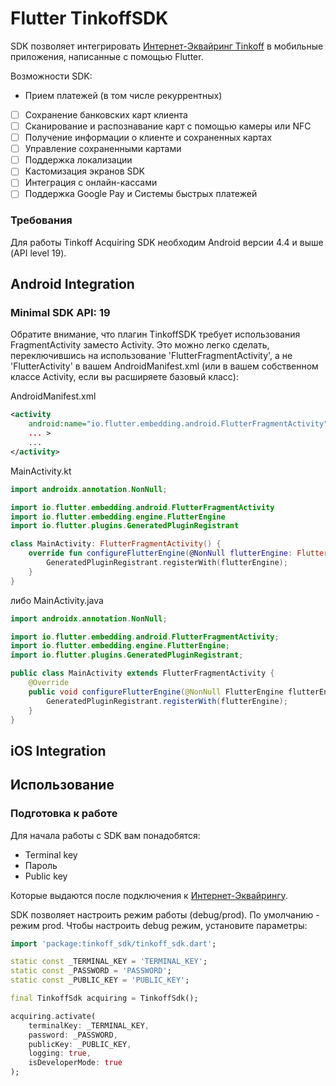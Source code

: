 # Flutter TinkoffSDK

SDK позволяет интегрировать [Интернет-Эквайринг Tinkoff][acquiring] в мобильные приложения, написанные с помощью Flutter.

Возможности SDK:

* Прием платежей (в том числе рекуррентных)
* [ ]  Сохранение банковских карт клиента
* [ ]  Сканирование и распознавание карт с помощью камеры или NFC
* [ ]  Получение информации о клиенте и сохраненных картах
* [ ]  Управление сохраненными картами
* [ ]  Поддержка локализации
* [ ]  Кастомизация экранов SDK
* [ ]  Интеграция с онлайн-кассами
* [ ]  Поддержка Google Pay и Системы быстрых платежей

### Требования
Для работы Tinkoff Acquiring SDK необходим Android версии 4.4 и выше (API level 19).

## Android Integration
### Minimal SDK API: 19

Обратите внимание, что плагин TinkoffSDK требует использования FragmentActivity заместо Activity.
Это можно легко сделать, переключившись на использование
'FlutterFragmentActivity', а не 'FlutterActivity' в вашем
AndroidManifest.xml (или в вашем собственном классе Activity, если вы расширяете базовый класс):

AndroidManifest.xml
```xml
<activity
    android:name="io.flutter.embedding.android.FlutterFragmentActivity"
    ... >
    ...
</activity>
```

MainActivity.kt
```kotlin
import androidx.annotation.NonNull;

import io.flutter.embedding.android.FlutterFragmentActivity
import io.flutter.embedding.engine.FlutterEngine
import io.flutter.plugins.GeneratedPluginRegistrant

class MainActivity: FlutterFragmentActivity() {
    override fun configureFlutterEngine(@NonNull flutterEngine: FlutterEngine) {
        GeneratedPluginRegistrant.registerWith(flutterEngine);
    }
}
```

либо MainActivity.java
```java
import androidx.annotation.NonNull;

import io.flutter.embedding.android.FlutterFragmentActivity;
import io.flutter.embedding.engine.FlutterEngine;
import io.flutter.plugins.GeneratedPluginRegistrant;

public class MainActivity extends FlutterFragmentActivity {
    @Override
    public void configureFlutterEngine(@NonNull FlutterEngine flutterEngine) {
        GeneratedPluginRegistrant.registerWith(flutterEngine);
    }
}
```

## iOS Integration

## Использование
### Подготовка к работе
Для начала работы с SDK вам понадобятся:
* Terminal key
* Пароль
* Public key

Которые выдаются после подключения к [Интернет-Эквайрингу][acquiring].

SDK позволяет настроить режим работы (debug/prod). По умолчанию - режим prod.
Чтобы настроить debug режим, установите параметры:
```dart
import 'package:tinkoff_sdk/tinkoff_sdk.dart';

static const _TERMINAL_KEY = 'TERMINAL_KEY';
static const _PASSWORD = 'PASSWORD';
static const _PUBLIC_KEY = 'PUBLIC_KEY';

final TinkoffSdk acquiring = TinkoffSdk();

acquiring.activate(
    terminalKey: _TERMINAL_KEY,
    password: _PASSWORD,
    publicKey: _PUBLIC_KEY,
    logging: true,
    isDeveloperMode: true
);
```

[acquiring]: https://www.tinkoff.ru/business/internet-acquiring/